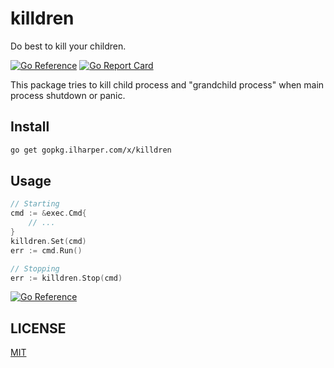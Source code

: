 # killdren

Do best to kill your children.

[![Go Reference](https://pkg.go.dev/badge/gopkg.ilharper.com/x/killdren.svg)](https://pkg.go.dev/gopkg.ilharper.com/x/killdren)
[![Go Report Card](https://goreportcard.com/badge/github.com/ifrstr/killdren)](https://goreportcard.com/report/github.com/ifrstr/killdren)

This package tries to kill child process and "grandchild process" when main process shutdown or panic.

## Install

```sh
go get gopkg.ilharper.com/x/killdren
```

## Usage

```go
// Starting
cmd := &exec.Cmd{
	// ...
}
killdren.Set(cmd)
err := cmd.Run()

// Stopping
err := killdren.Stop(cmd)
```

[![Go Reference](https://pkg.go.dev/badge/gopkg.ilharper.com/x/killdren.svg)](https://pkg.go.dev/gopkg.ilharper.com/x/killdren)

## LICENSE

[MIT](https://github.com/ifrstr/killdren/blob/master/LICENSE)
